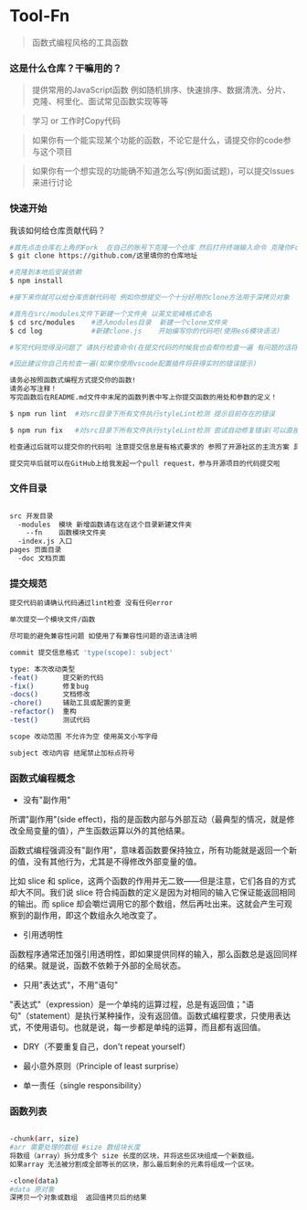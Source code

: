 # Tool-Fn

> 函数式编程风格的工具函数

### 这是什么仓库？干嘛用的？

> 提供常用的JavaScript函数 例如随机排序、快速排序、数据清洗、分片、克隆、柯里化、面试常见函数实现等等

> 学习 or 工作时Copy代码

> 如果你有一个能实现某个功能的函数，不论它是什么，请提交你的code参与这个项目

> 如果你有一个想实现的功能确不知道怎么写(例如面试题)，可以提交Issues来进行讨论

### 快速开始

我该如何给仓库贡献代码？

``` bash
#首先点击仓库右上角的Fork  在自己的账号下克隆一个仓库 然后打开终端输入命令 克隆你Fork的仓库
$ git clone https://github.com/这里填你的仓库地址

#克隆到本地后安装依赖
$ npm install

#接下来你就可以给仓库贡献代码啦 例如你想提交一个十分好用的clone方法用于深拷贝对象

#首先在src/modules文件下新建一个文件夹 以英文驼峰格式命名
$ cd src/modules    #进入modules目录  新建一个clone文件夹
$ cd log            #新建clone.js    开始编写你的代码吧(使用es6模块语法)

#写完代码觉得没问题了 请执行检查命令(在提交代码的时候我也会帮你检查一遍 有问题的话将被打回)

#因此建议你自己先检查一遍(如果你使用vscode配置插件将获得实时的错误提示)

请务必按照函数式编程方式提交你的函数!
请务必写注释！
写完函数后在README.md文件中末尾的函数列表中写上你提交函数的用处和参数的定义！

$ npm run lint  #对src目录下所有文件执行styleLint检测 提示目前存在的错误

$ npm run fix   #对src目录下所有文件执行styleLint检测 尝试自动修复错误(可以直接用这个)

检查通过后就可以提交你的代码啦 注意提交信息是有格式要求的 参照了开源社区的主流方案 具体格式在下面

提交完毕后就可以在GitHub上给我发起一个pull request，参与开源项目的代码提交啦

```



### 文件目录
``` bash

src 开发目录
  -modules  模块 新增函数请在这在这个目录新建文件夹
    --fn    函数模块文件夹
  -index.js 入口
pages 页面目录
  -doc 文档页面

```

### 提交规范

``` bash
提交代码前请确认代码通过lint检查 没有任何error

单次提交一个模块文件/函数

尽可能的避免兼容性问题 如使用了有兼容性问题的语法请注明

commit 提交信息格式 'type(scope): subject'

type: 本次改动类型
-feat()      提交新的代码
-fix()       修复bug
-docs()      文档修改
-chore()     辅助工具或配置的变更
-refactor()  重构
-test()      测试代码

scope 改动范围 不允许为空 使用英文小写字母

subject 改动内容 结尾禁止加标点符号

```

### 函数式编程概念

- 没有"副作用"

所谓"副作用"(side effect)，指的是函数内部与外部互动（最典型的情况，就是修改全局变量的值），产生函数运算以外的其他结果。

函数式编程强调没有"副作用"，意味着函数要保持独立，所有功能就是返回一个新的值，没有其他行为，尤其是不得修改外部变量的值。

比如 slice 和 splice，这两个函数的作用并无二致——但是注意，它们各自的方式却大不同。我们说 slice 符合纯函数的定义是因为对相同的输入它保证能返回相同的输出。而 splice 却会嚼烂调用它的那个数组，然后再吐出来。这就会产生可观察到的副作用，即这个数组永久地改变了。

- 引用透明性

函数程序通常还加强引用透明性，即如果提供同样的输入，那么函数总是返回同样的结果。就是说，函数不依赖于外部的全局状态。

- 只用"表达式"，不用"语句"

"表达式"（expression）是一个单纯的运算过程，总是有返回值；"语句"（statement）是执行某种操作，没有返回值。函数式编程要求，只使用表达式，不使用语句。也就是说，每一步都是单纯的运算，而且都有返回值。

- DRY（不要重复自己，don't repeat yourself）

- 最小意外原则（Principle of least surprise）

- 单一责任（single responsibility）


### 函数列表
``` bash

-chunk(arr, size)
#arr 需要处理的数组 #size 数组块长度
将数组（array）拆分成多个 size 长度的区块，并将这些区块组成一个新数组。 
如果array 无法被分割成全部等长的区块，那么最后剩余的元素将组成一个区块。

-clone(data)
#data 原对象
深拷贝一个对象或数组  返回值拷贝后的结果


```
